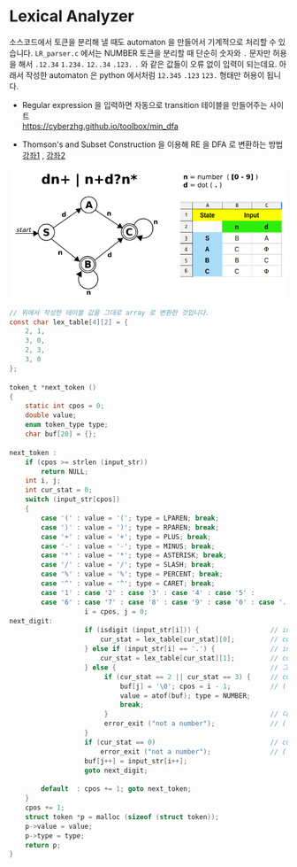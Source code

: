 
# Lexical Analyzer

소스코드에서 토큰을 분리해 낼 때도 automaton 을 만들어서 기계적으로 처리할 수 있습니다.
`LR_parser.c` 에서는 NUMBER 토큰을 분리할 때 단순히 숫자와 `.` 문자만 허용을 해서
`.12.34` `1.234.` `12..34` `.123.` `.` 와 같은 값들이 오류 없이 입력이 되는데요.
아래서 작성한 automaton 은 python 에서처럼 `12.345` `.123` `123.` 형태만 허용이 됩니다.



- Regular expression 을 입력하면 자동으로 transition 테이블을 만들어주는 사이트  
https://cyberzhg.github.io/toolbox/min_dfa

- Thomson's and Subset Construction 을 이용해 RE 을 DFA 로 변환하는 방법  
[강좌1](https://www.youtube.com/watch?v=vt2x0W_jcPU&list=PLywg83lhcrgDvPgTr-xatGWSe6YYnDevz&index=109) ,
[강좌2](https://www.youtube.com/watch?v=BgcBmdU_KOQ&list=PLywg83lhcrgDvPgTr-xatGWSe6YYnDevz&index=110)


![](lexer.png)


```c
// 위에서 작성한 테이블 값을 그대로 array 로 변환한 것입니다.
const char lex_table[4][2] = {
    2, 1,
    3, 0,
    2, 3,
    3, 0
};

token_t *next_token () 
{
    static int cpos = 0;
    double value;
    enum token_type type;
    char buf[20] = {}; 

next_token :
    if (cpos >= strlen (input_str))
        return NULL;
    int i, j;
    int cur_stat = 0; 
    switch (input_str[cpos]) 
    {
        case '(' : value = '('; type = LPAREN; break;
        case ')' : value = ')'; type = RPAREN; break;
        case '+' : value = '+'; type = PLUS; break;
        case '-' : value = '-'; type = MINUS; break;
        case '*' : value = '*'; type = ASTERISK; break;
        case '/' : value = '/'; type = SLASH; break;
        case '%' : value = '%'; type = PERCENT; break;
        case '^' : value = '^'; type = CARET; break;
        case '1' : case '2' : case '3' : case '4' : case '5' :
        case '6' : case '7' : case '8' : case '9' : case '0' : case '.' :
                   i = cpos, j = 0; 
next_digit:                   
                   if (isdigit (input_str[i])) {                  // input char 가 숫자일 경우
                       cur_stat = lex_table[cur_stat][0];         // cur_stat 을 테이블 값에 따라 이동
                   } else if (input_str[i] == '.') {              // input char 가 "." 일 경우
                       cur_stat = lex_table[cur_stat][1];         // cur_stat 을 테이블 값에 따라 이동
                   } else {                                       // 그 밖의 문자는 마지막을 의미하므로
                        if (cur_stat == 2 || cur_stat == 3) {     // cur_stat 가 accept 인지 비교하고
                            buf[j] = '\0'; cpos = i - 1;          // ( accept : B = 2, C = 3 )
                            value = atof(buf); type = NUMBER;
                            break;
                        }                                         // 다를 경우는 오류가 됩니다.
                        error_exit ("not a number");              // ( 예: 상태 A 에서 종료할 경우 )
                   }
                   if (cur_stat == 0)                             // cur_stat 이 테이블의 0 값을 가리키면 오류.
                       error_exit ("not a number");               // ( 예: 상태 A or C 에서 "." 이 입력될 경우 )
                   buf[j++] = input_str[i++]; 
                   goto next_digit;

        default  : cpos += 1; goto next_token;
    }
    cpos += 1;
    struct token *p = malloc (sizeof (struct token));
    p->value = value;
    p->type = type;
    return p;
}
```
